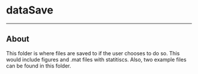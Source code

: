 # dataSave
---
## About 
This folder is where files are saved to if the user chooses to do so. This would include figures and .mat files with statitiscs.
Also, two example files can be found in this folder.
